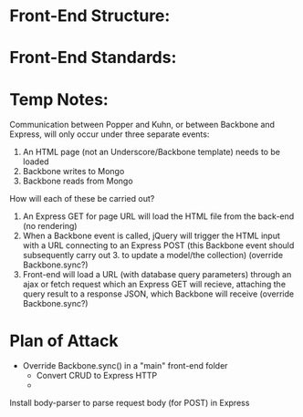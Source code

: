 # Front-End Structure:

# Front-End Standards:

# Temp Notes:

Communication between Popper and Kuhn, or between Backbone and Express, will only occur under three separate events:
  1. An HTML page (not an Underscore/Backbone template) needs to be loaded
  2. Backbone writes to Mongo
  3. Backbone reads from Mongo
  
How will each of these be carried out?
  1. An Express GET for page URL will load the HTML file from the back-end (no rendering)
  2. When a Backbone event is called, jQuery will trigger the HTML input with a URL connecting to an Express POST (this Backbone event should subsequently carry out 3. to update a model/the collection) (override Backbone.sync?)
  3. Front-end will load a URL (with database query parameters) through an ajax or fetch request which an Express GET will recieve, attaching the query result to a response JSON, which Backbone will receive (override Backbone.sync?)
  
 # Plan of Attack
  - Override Backbone.sync() in a "main" front-end folder
    - Convert CRUD to Express HTTP
    - 
    
    
Install body-parser to parse request body (for POST) in Express
